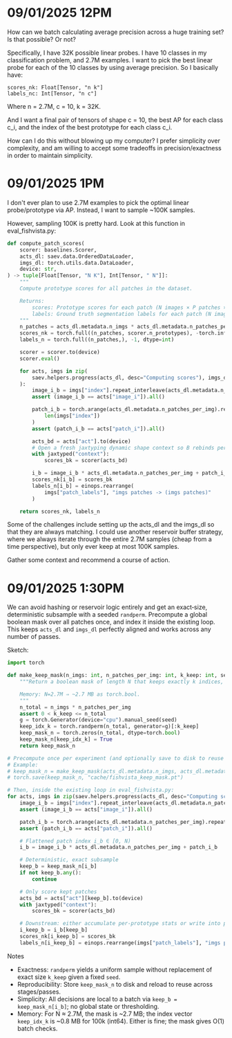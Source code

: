 # 09/01/2025 12PM

How can we batch calculating average precision across a huge training set? Is that possible? Or not?

Specifically, I have 32K possible linear probes. I have 10 classes in my classification problem, and 2.7M examples. I want to pick the best linear probe for each of the 10 classes by using average precision. So I basically have:
```
scores_nk: Float[Tensor, "n k"]
labels_nc: Int[Tensor, "n c"]
```
Where n = 2.7M, c = 10, k = 32K.

And I want a final pair of tensors of shape c = 10, the best AP for each class c_i, and the index of the best prototype for each class c_i.

How can I do this without blowing up my computer? I prefer simplicity over complexity, and am willing to accept some tradeoffs in precision/exactness in order to maintain simplicity.

# 09/01/2025 1PM

I don't ever plan to use 2.7M examples to pick the optimal linear probe/prototype via AP. Instead, I want to sample ~100K samples.

However, sampling 100K is pretty hard. Look at this function in eval_fishvista.py:

```py
def compute_patch_scores(
    scorer: baselines.Scorer,
    acts_dl: saev.data.OrderedDataLoader,
    imgs_dl: torch.utils.data.DataLoader,
    device: str,
) -> tuple[Float[Tensor, "N K"], Int[Tensor, " N"]]:
    """
    Compute prototype scores for all patches in the dataset.

    Returns:
        scores: Prototype scores for each patch (N images × P patches × K prototypes)
        labels: Ground truth segmentation labels for each patch (N images × P patches)
    """
    n_patches = acts_dl.metadata.n_imgs * acts_dl.metadata.n_patches_per_img
    scores_nk = torch.full((n_patches, scorer.n_prototypes), -torch.inf)
    labels_n = torch.full((n_patches,), -1, dtype=int)

    scorer = scorer.to(device)
    scorer.eval()

    for acts, imgs in zip(
        saev.helpers.progress(acts_dl, desc="Computing scores"), imgs_dl
    ):
        image_i_b = imgs["index"].repeat_interleave(acts_dl.metadata.n_patches_per_img)
        assert (image_i_b == acts["image_i"]).all()

        patch_i_b = torch.arange(acts_dl.metadata.n_patches_per_img).repeat(
            len(imgs["index"])
        )
        assert (patch_i_b == acts["patch_i"]).all()

        acts_bd = acts["act"].to(device)
        # Open a fresh jaxtyping dynamic shape context so B rebinds per batch; without this, the outer @jaxtyped pins B from earlier iterations (e.g., 16000) and a smaller final batch (e.g., 10240) triggers a shape violation.
        with jaxtyped("context"):
            scores_bk = scorer(acts_bd)

        i_b = image_i_b * acts_dl.metadata.n_patches_per_img + patch_i_b
        scores_nk[i_b] = scores_bk
        labels_n[i_b] = einops.rearrange(
            imgs["patch_labels"], "imgs patches -> (imgs patches)"
        )

    return scores_nk, labels_n
```

Some of the challenges include setting up the acts_dl and the imgs_dl so that they are always matching. I could use another reservoir buffer strategy, where we always iterate through the entire 2.7M samples (cheap from a time perspective), but only ever keep at most 100K samples.

Gather some context and recommend a course of action.

# 09/01/2025 1:30PM

We can avoid hashing or reservoir logic entirely and get an exact‐size, deterministic subsample with a seeded `randperm`. Precompute a global boolean mask over all patches once, and index it inside the existing loop. This keeps `acts_dl` and `imgs_dl` perfectly aligned and works across any number of passes.

Sketch:

```py
import torch

def make_keep_mask(n_imgs: int, n_patches_per_img: int, k_keep: int, seed: int) -> torch.Tensor:
    """Return a boolean mask of length N that keeps exactly k indices, uniformly without replacement, deterministically given `seed`. N = n_imgs * n_patches_per_img.

    Memory: N=2.7M ⇒ ~2.7 MB as torch.bool.
    """
    n_total = n_imgs * n_patches_per_img
    assert 0 < k_keep <= n_total
    g = torch.Generator(device="cpu").manual_seed(seed)
    keep_idx_k = torch.randperm(n_total, generator=g)[:k_keep]
    keep_mask_n = torch.zeros(n_total, dtype=torch.bool)
    keep_mask_n[keep_idx_k] = True
    return keep_mask_n

# Precompute once per experiment (and optionally save to disk to reuse across runs)
# Example:
# keep_mask_n = make_keep_mask(acts_dl.metadata.n_imgs, acts_dl.metadata.n_patches_per_img, k_keep=100_000, seed=0xC0FFEE)
# torch.save(keep_mask_n, "cache/fishvista_keep_mask.pt")

# Then, inside the existing loop in eval_fishvista.py:
for acts, imgs in zip(saev.helpers.progress(acts_dl, desc="Computing scores"), imgs_dl):
    image_i_b = imgs["index"].repeat_interleave(acts_dl.metadata.n_patches_per_img)
    assert (image_i_b == acts["image_i"]).all()

    patch_i_b = torch.arange(acts_dl.metadata.n_patches_per_img).repeat(len(imgs["index"]))
    assert (patch_i_b == acts["patch_i"]).all()

    # Flattened patch index i_b ∈ [0, N)
    i_b = image_i_b * acts_dl.metadata.n_patches_per_img + patch_i_b

    # Deterministic, exact subsample
    keep_b = keep_mask_n[i_b]
    if not keep_b.any():
        continue

    # Only score kept patches
    acts_bd = acts["act"][keep_b].to(device)
    with jaxtyped("context"):
        scores_bk = scorer(acts_bd)

    # Downstream: either accumulate per‐prototype stats or write into preallocated arrays at positions i_b[keep_b]
    i_keep_b = i_b[keep_b]
    scores_nk[i_keep_b] = scores_bk
    labels_n[i_keep_b] = einops.rearrange(imgs["patch_labels"], "imgs patches -> (imgs patches)")[keep_b]
```

Notes

- Exactness: `randperm` yields a uniform sample without replacement of exact size `k_keep` given a fixed `seed`.
- Reproducibility: Store `keep_mask_n` to disk and reload to reuse across stages/passes.
- Simplicity: All decisions are local to a batch via `keep_b = keep_mask_n[i_b]`; no global state or thresholding.
- Memory: For N ≈ 2.7M, the mask is ~2.7 MB; the index vector `keep_idx_k` is ~0.8 MB for 100k (int64). Either is fine; the mask gives O(1) batch checks.
